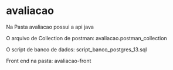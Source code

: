 # avaliacao

Na Pasta avaliacao possui a api java

O arquivo de Collection de postman:
avaliacao.postman_collection

O script de banco de dados:
script_banco_postgres_13.sql

Front end na pasta:
avaliacao-front
